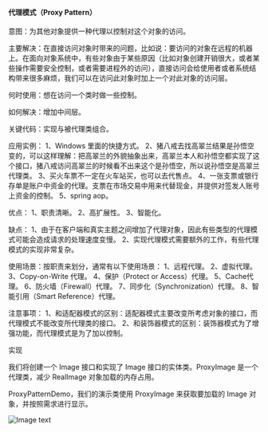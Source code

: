 #### 代理模式（Proxy Pattern）

意图：为其他对象提供一种代理以控制对这个对象的访问。

主要解决：在直接访问对象时带来的问题，比如说：要访问的对象在远程的机器上。在面向对象系统中，有些对象由于某些原因（比如对象创建开销很大，或者某些操作需要安全控制，或者需要进程外的访问），直接访问会给使用者或者系统结构带来很多麻烦，我们可以在访问此对象时加上一个对此对象的访问层。

何时使用：想在访问一个类时做一些控制。

如何解决：增加中间层。

关键代码：实现与被代理类组合。

应用实例： 1、Windows 里面的快捷方式。 2、猪八戒去找高翠兰结果是孙悟空变的，可以这样理解：把高翠兰的外貌抽象出来，高翠兰本人和孙悟空都实现了这个接口，猪八戒访问高翠兰的时候看不出来这个是孙悟空，所以说孙悟空是高翠兰代理类。 3、买火车票不一定在火车站买，也可以去代售点。 4、一张支票或银行存单是账户中资金的代理。支票在市场交易中用来代替现金，并提供对签发人账号上资金的控制。 5、spring aop。

优点： 1、职责清晰。 2、高扩展性。 3、智能化。

缺点： 1、由于在客户端和真实主题之间增加了代理对象，因此有些类型的代理模式可能会造成请求的处理速度变慢。 2、实现代理模式需要额外的工作，有些代理模式的实现非常复杂。

使用场景：按职责来划分，通常有以下使用场景： 1、远程代理。 2、虚拟代理。 3、Copy-on-Write 代理。 4、保护（Protect or Access）代理。 5、Cache代理。 6、防火墙（Firewall）代理。 7、同步化（Synchronization）代理。 8、智能引用（Smart Reference）代理。

注意事项： 1、和适配器模式的区别：适配器模式主要改变所考虑对象的接口，而代理模式不能改变所代理类的接口。 2、和装饰器模式的区别：装饰器模式为了增强功能，而代理模式是为了加以控制。

实现

我们将创建一个 Image 接口和实现了 Image 接口的实体类。ProxyImage 是一个代理类，减少 RealImage 对象加载的内存占用。

ProxyPatternDemo，我们的演示类使用 ProxyImage 来获取要加载的 Image 对象，并按照需求进行显示。

![Image text](http://www.runoob.com/wp-content/uploads/2014/08/proxy_pattern_uml_diagram.jpg)